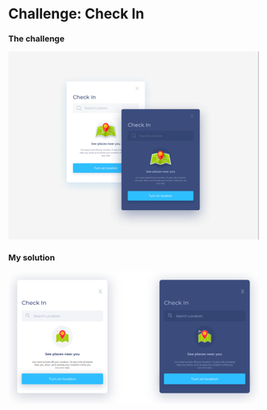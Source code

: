 # Challenge: Check In

### The challenge

![](./design/desired-design.png)

### My solution

![](./design/my-design.png)
